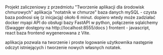 Projekt zaliczeniowy z przedmiotu "Tworzenie aplikacji dla środowisk chmurowych"
aplikacja "notatnik w chmurze"
baza danych mySQL - czysta baza  podnosi się (z inicjacją) około 6 minut. dopiero wtedy może zadziałać docker myapi
API do obsługi bazy FastAPI w python, połączenie sqlalchemy (Swagger dostępny na http://localhost:8555/docs )
frontent - javascript, react baza frontend wygenerowana z Vite. 

aplikacja pozwala na tworzenie i proste logowanie użytkownika
następnie odczyt istniejących i tworzenie nowych własnych notatek. 
